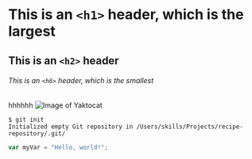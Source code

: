 # This is an `<h1>` header, which is the largest

## This is an `<h2>` header

###### This is an `<h6>` header, which is the smallest
hhhhhh
![Image of Yaktocat](https://octodex.github.com/images/yaktocat.png)
```
$ git init
Initialized empty Git repository in /Users/skills/Projects/recipe-repository/.git/
```
``` javascript
var myVar = "Hello, world!";
```
